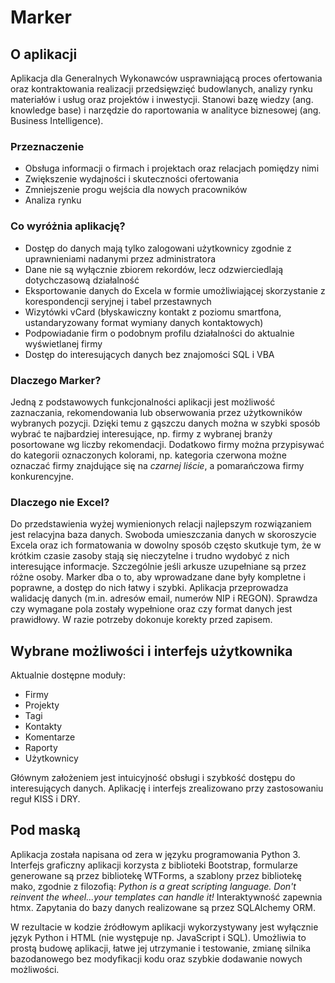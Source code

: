 # Marker

## O aplikacji

Aplikacja dla Generalnych Wykonawców usprawniającą proces ofertowania oraz kontraktowania realizacji przedsięwzięć budowlanych, analizy rynku materiałów i usług oraz projektów i inwestycji. Stanowi bazę wiedzy (ang. knowledge base) i narzędzie do raportowania w analityce biznesowej (ang. Business Intelligence).

### Przeznaczenie

- Obsługa informacji o firmach i projektach oraz relacjach pomiędzy nimi
- Zwiększenie wydajności i skuteczności ofertowania
- Zmniejszenie progu wejścia dla nowych pracowników
- Analiza rynku

### Co wyróżnia aplikację?

- Dostęp do danych mają tylko zalogowani użytkownicy zgodnie z uprawnieniami nadanymi przez administratora
- Dane nie są wyłącznie zbiorem rekordów, lecz odzwierciedlają dotychczasową działalność
- Eksportowanie danych do Excela w formie umożliwiającej skorzystanie z korespondencji seryjnej i tabel przestawnych
- Wizytówki vCard (błyskawiczny kontakt z poziomu smartfona, ustandaryzowany format wymiany danych kontaktowych)
- Podpowiadanie firm o podobnym profilu działalności do aktualnie wyświetlanej firmy
- Dostęp do interesujących danych bez znajomości SQL i VBA

### Dlaczego Marker?

Jedną z podstawowych funkcjonalności aplikacji jest możliwość zaznaczania, rekomendowania lub obserwowania przez użytkowników wybranych pozycji. Dzięki temu z gąszczu danych można w szybki sposób wybrać te najbardziej interesujące, np. firmy z wybranej branży posortowane wg liczby rekomendacji. Dodatkowo firmy można przypisywać do kategorii oznaczonych kolorami, np. kategoria czerwona możne oznaczać firmy znajdujące się na *czarnej liście*, a pomarańczowa firmy konkurencyjne.

### Dlaczego nie Excel?

Do przedstawienia wyżej wymienionych relacji najlepszym rozwiązaniem jest relacyjna baza danych. Swoboda umieszczania danych w skoroszycie Excela oraz ich formatowania w dowolny sposób często skutkuje tym, że w krótkim czasie zasoby stają się nieczytelne i trudno wydobyć z nich interesujące informacje. Szczególnie jeśli arkusze uzupełniane są przez różne osoby.
Marker dba o to, aby wprowadzane dane były kompletne i poprawne, a dostęp do nich łatwy i szybki. Aplikacja przeprowadza walidację danych (m.in. adresów email, numerów NIP i REGON). Sprawdza czy wymagane pola zostały wypełnione oraz czy format danych jest prawidłowy. W razie potrzeby dokonuje korekty przed zapisem.

## Wybrane możliwości i interfejs użytkownika

Aktualnie dostępne moduły:
- Firmy
- Projekty
- Tagi
- Kontakty
- Komentarze
- Raporty
- Użytkownicy

Głównym założeniem jest intuicyjność obsługi i szybkość dostępu do interesujących danych. Aplikację i interfejs zrealizowano przy zastosowaniu reguł KISS i DRY.

## Pod maską

Aplikacja została napisana od zera w języku programowania Python 3. Interfejs graficzny aplikacji korzysta z biblioteki Bootstrap, formularze generowane są przez bibliotekę WTForms, a szablony przez bibliotekę mako, zgodnie z filozofią: *Python is a great scripting language. Don't reinvent the wheel...your templates can handle it!* Interaktywność zapewnia htmx. Zapytania do bazy danych realizowane są przez SQLAlchemy ORM.

W rezultacie w kodzie źródłowym aplikacji wykorzystywany jest wyłącznie język Python i HTML (nie występuje np. JavaScript i SQL). Umożliwia to prostą budowę aplikacji, łatwe jej utrzymanie i testowanie, zmianę silnika bazodanowego bez modyfikacji kodu oraz szybkie dodawanie nowych możliwości.
